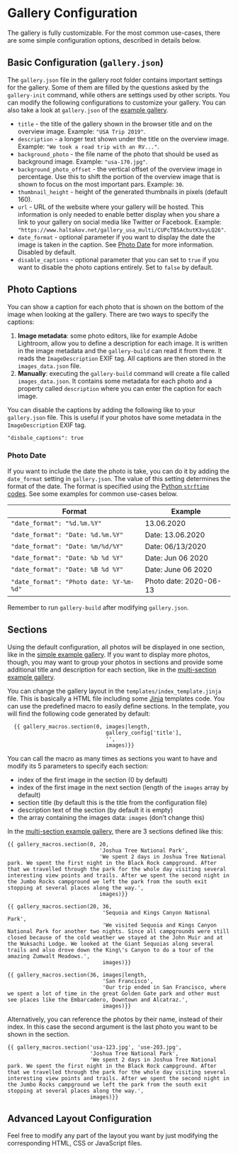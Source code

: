# Gallery Configuration

The gallery is fully customizable. For the most common use-cases, there are some simple configuration options, described in details below.

## Basic Configuration (`gallery.json`)

The `gallery.json` file in the gallery root folder contains important settings for the gallery. Some of them are filled by the questions asked by the `gallery-init` command, while others are settings used by other scripts. You can modify the following configurations to customize your gallery. You can also take a look at `gallery.json` of the [example gallery](https://github.com/haltakov/simple-photo-gallery/blob/master/examples/gallery_usa_multi/gallery.json).

* `title` - the title of the gallery shown in the browser title and on the overview image. Example: `"USA Trip 2019"`.
* `description` - a longer text shown under the title on the overview image. Example: `"We took a road trip with an RV..."`.
* `background_photo` - the file name of the photo that should be used as background image. Example: `"usa-170.jpg"`.
* `background_photo_offset` - the vertical offset of the overview image in percentage. Use this to shift the portion of the overview image that is shown to focus on the most important pars. Example: `30`.
* `thumbnail_height` - height of the generated thumbnails in pixels (default 160).
* `url` - URL of the website where your gallery will be hosted. This information is only needed to enable better display when you share a link to your gallery on social media like Twitter or Facebook. Example: `"https://www.haltakov.net/gallery_usa_multi/CUPcTB5AcbutK3vyLQ26"`.
* `date_format` - optional parameter if you want to display the date the image is taken in the caption. See [Photo Date](#photo-date) for more information. Disabled by default.
* `disable_captions` - optional parameter that you can set to `true` if you want to disable the photo captions entirely. Set to `false` by default.

## Photo Captions

You can show a caption for each photo that is shown on the bottom of the image when looking at the gallery. There are two ways to specify the captions:

1. **Image metadata**: some photo editors, like for example Adobe Lightroom, allow you to define a description for each image. It is written in the image metadata and the `gallery-build` can read it from there. It reads the `ImageDescription` EXIF tag. All captions are then stored in the `images_data.json` file.
2. **Manually**: executing the `gallery-build` command will create a file called `images_data.json`. It contains some metadata for each photo and a property called `description` where you can enter the caption for each image.

You can disable the captions by adding the following like to your `gallery.json` file. This is useful if your photos have some metadata in the `ImageDescription` EXIF tag. 
```
"disbale_captions": true
```

### Photo Date

If you want to include the date the photo is take, you can do it by adding the `date_format` setting in `gallery.json`. The value of this setting determines the format of the date. The format is specified using the [Python `strftime` codes](https://docs.python.org/3/library/datetime.html#strftime-strptime-behavior). See some examples for common use-cases below.

| Format | Example |
| --- | --- |
| `"date_format": "%d.%m.%Y"` | 13.06.2020 |
| `"date_format": "Date: %d.%m.%Y"` | Date: 13.06.2020 |
| `"date_format": "Date: %m/%d/%Y"` | Date: 06/13/2020 |
| `"date_format": "Date: %b %d %Y"` | Date: Jun 06 2020 |
| `"date_format": "Date: %B %d %Y"` | Date: June 06 2020 |
| `"date_format": "Photo date: %Y-%m-%d"` | Photo date: 2020-06-13 |

Remember to run `gallery-build` after modifying `gallery.json`.

## Sections

Using the default configuration, all photos will be displayed in one section, like in the [simple example gallery](https://github.com/haltakov/simple-photo-gallery/tree/master/examples/gallery_usa_simple). If you want to display more photos, though, you may want to group your photos in sections and provide some additional title and description for each section, like in the [multi-section example gallery](https://github.com/haltakov/simple-photo-gallery/tree/master/examples/gallery_usa_multi).

You can change the gallery layout in the `templates/index_template.jinja` file. This is basically a HTML file including some [Jinja](https://www.palletsprojects.com/p/jinja/) templates code. You can use the predefined macro to easily define sections. In the template, you will find the following code generated by default:

```
  {{ gallery_macros.section(0, images|length,
                               gallery_config['title'],
                               '',
                               images)}}
```
You can call the macro as many times as sections you want to have and modify its 5 parameters to specify each section:

* index of the first image in the section (0 by default)
* index of the first image in the next section (length of the `images` array by default)
* section title (by default this is the title from the configuration file)
* description text of the section (by default it is empty)
* the array containing the images data: `images` (don't change this)

In the [multi-section example gallery](https://github.com/haltakov/simple-photo-gallery/blob/master/examples/gallery_usa_multi/templates/index_template.jinja), there are 3 sections defined like this:
```
{{ gallery_macros.section(0, 20,
                             'Joshua Tree National Park',
                             'We spent 2 days in Joshua Tree National park. We spent the first night in the Black Rock campground. After that we travelled through the park for the whole day visiting several interesting view points and trails. After we spent the second night in the Jumbo Rocks campground we left the park from the south exit stopping at several places along the way.',
                             images)}}
                             
{{ gallery_macros.section(20, 36,
                              'Sequoia and Kings Canyon National Park',
                              'We visited Sequoia and Kings Canyon National Park for another two nights. Since all campgrounds were still closed because of the cold weather we stayed at the John Muir and at the Wuksachi Lodge. We looked at the Giant Sequoias along several trails and also drove down the King\'s Canyon to do a tour of the amazing Zumwalt Meadows.',
                              images)}}
                              
{{ gallery_macros.section(36, images|length,
                              'San Francisco',
                              'Our trip ended in San Francisco, where we spent a lot of time in the great Golden Gate park and other must see places like the Embarcadero, Downtown and Alcatraz.',
                              images)}}
```

Alternatively, you can reference the photos by their name, instead of their index. In this case the second argument is the last photo you want to be shown in the section.

```
{{ gallery_macros.section('usa-123.jpg', 'use-203.jpg',
                          'Joshua Tree National Park',
                          'We spent 2 days in Joshua Tree National park. We spent the first night in the Black Rock campground. After that we travelled through the park for the whole day visiting several interesting view points and trails. After we spent the second night in the Jumbo Rocks campground we left the park from the south exit stopping at several places along the way.',
                          images)}}
```

## Advanced Layout Configuration

Feel free to modify any part of the layout you want by just modifying the corresponding HTML, CSS or JavaScript files.

